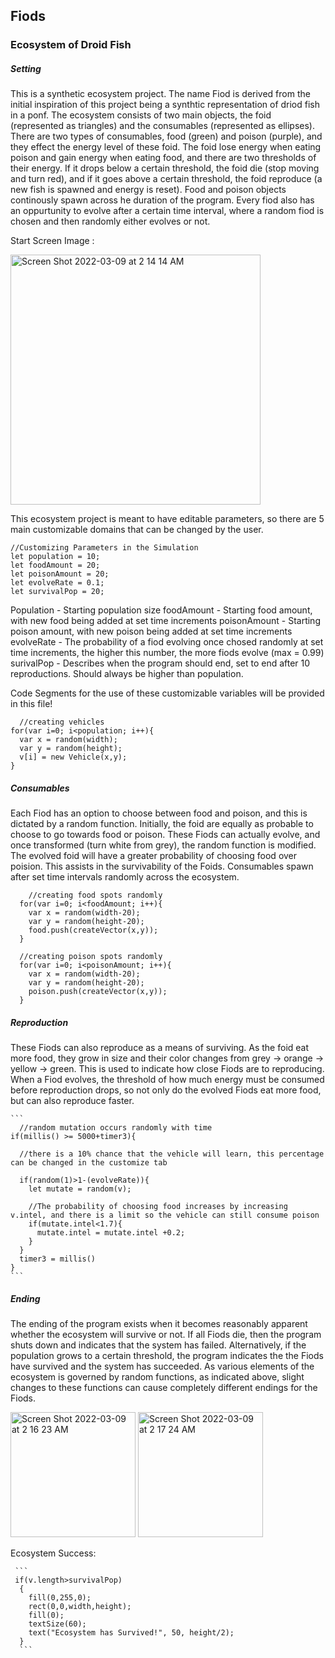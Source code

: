 <h2>  <t> Fiods  </h2>
<h3> Ecosystem of Droid Fish </34>

  
  
  <h5> Setting </h5>
  
This is a synthetic ecosystem project. The name Fiod is derived from the initial inspiration of this project being a synthtic representation of driod fish in a ponf. The ecosystem consists of two main objects, the foid (represented as triangles) and the consumables (represented as ellipses). There are two types of consumables, food (green) and poison (purple), and they effect the energy level of these foid. The foid lose energy when eating poison and gain energy when eating food, and there are two thresholds of their energy. If it drops below a certain threshold, the foid die (stop moving and turn red), and if it goes above a certain threshold, the foid reproduce (a new fish is spawned and energy is reset). Food and poison objects continously spawn across he duration of the program. Every fiod also has an oppurtunity to evolve after a certain time interval, where a random fiod is chosen and then randomly either evolves or not.
  
  Start Screen Image :
  
  
 <img width="400" alt="Screen Shot 2022-03-09 at 2 14 14 AM" src="https://user-images.githubusercontent.com/96621474/157334809-8df93935-ee48-444b-9927-da9fa095b95b.png">

  
 This ecosystem project is meant to have editable parameters, so there are 5 main customizable domains that can be changed by the user.

  
  ```
//Customizing Parameters in the Simulation
let population = 10;
let foodAmount = 20;
let poisonAmount = 20;
let evolveRate = 0.1;
let survivalPop = 20;
  ```
  Population - Starting population size
  foodAmount - Starting food amount, with new food being added at set time increments
  poisonAmount - Starting poison amount, with new poison being added at set time increments
  evolveRate - The probability of a fiod evolving once chosed randomly at set time increments, the higher this number, the more fiods evolve (max = 0.99)
  surivalPop - Describes when the program should end, set to end after 10 reproductions. Should always be higher than population.
  
  Code Segments for the use of these customizable variables will be provided in this file!

  ```
    //creating vehicles
  for(var i=0; i<population; i++){
    var x = random(width);
    var y = random(height);
    v[i] = new Vehicle(x,y);
  }
  ```

  <h5>Consumables</h5>
  
Each Fiod has an option to choose between food and poison, and this is dictated by a random function. Initially, the foid are equally as probable to choose to go towards food or poison. These Fiods can actually evolve, and once transformed (turn white from grey), the random function is modified. The evolved foid will have a greater probability of choosing food over poision. This assists in the survivability of the Foids. Consumables spawn after set time intervals randomly across the ecosystem.

```
    //creating food spots randomly
  for(var i=0; i<foodAmount; i++){
    var x = random(width-20);
    var y = random(height-20);
    food.push(createVector(x,y));
  }

  //creating poison spots randomly
  for(var i=0; i<poisonAmount; i++){
    var x = random(width-20);
    var y = random(height-20);
    poison.push(createVector(x,y));
  }
  ```
  
  <h5>Reproduction</h5>
  
 These Fiods can also reproduce as a means of surviving. As the foid eat more food, they grow in size and their color changes from grey -> orange -> yellow -> green. This is used to indicate how close Fiods are to reproducing. When a Fiod evolves, the threshold of how much energy must be consumed before reproduction drops, so not only do the evolved Fiods eat more food, but can also reproduce faster.


    ```
      //random mutation occurs randomly with time
    if(millis() >= 5000+timer3){  

      //there is a 10% chance that the vehicle will learn, this percentage can be changed in the customize tab
      
      if(random(1)>1-(evolveRate)){
        let mutate = random(v);

        //The probability of choosing food increases by increasing v.intel, and there is a limit so the vehicle can still consume poison
        if(mutate.intel<1.7){
          mutate.intel = mutate.intel +0.2;
        }
      }
      timer3 = millis() 
    }
    ```
  
  
  <h5>Ending</h5>
  
The ending of the program exists when it becomes reasonably apparent whether the ecosystem will survive or not. If all Fiods die, then the program shuts down and indicates that the system has failed. Alternatively, if the population grows to a certain threshold, the program indicates the the Fiods have survived and the system has succeeded. As various elements of the ecosystem is governed by random functions, as indicated above, slight changes to these functions can cause completely different endings for the Fiods.
 
 
 <img width="200" alt="Screen Shot 2022-03-09 at 2 16 23 AM" src="https://user-images.githubusercontent.com/96621474/157335086-cd65e178-85e3-4f85-ab56-b5b90cd3131f.png">
 
 <img width="200" alt="Screen Shot 2022-03-09 at 2 17 24 AM" src="https://user-images.githubusercontent.com/96621474/157335209-cf4f460a-82d7-4f39-ad1e-f200d404756f.png">


 Ecosystem Success:
 
     ``` 
     if(v.length>survivalPop)
      {
        fill(0,255,0);
        rect(0,0,width,height);
        fill(0);
        textSize(60);
        text("Ecosystem has Survived!", 50, height/2);
      }
      ```
